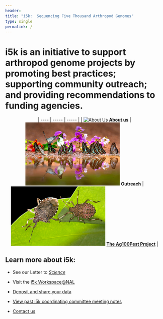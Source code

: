 ```yaml
---
header:
title: "i5k:  Sequencing Five Thousand Arthropod Genomes"
type: single
permalink: /
---
```


# i5k is an initiative to support arthropod genome projects by promoting best practices; supporting community outreach; and providing recommendations to funding agencies.

<div style="text-align: center;">

| ---- | ----- | ----- |
| <img src="/images/i5k.png" width="300" alt="About Us"> __[About us](/about)__ | <img src="/images/butterflies-for-homepage.jpg" width="300" alt="Outreach"> __[Outreach](/outreach)__ | <img src="/images/stinkbug-for-hompage.jpg" width="300"> __[The Ag100Pest Project](/ag100pest)__ |

</div>

## Learn more about i5k: 

* See our Letter to [_Science_](http://science.sciencemag.org/content/331/6023/1386)

* Visit the [i5k Workspace@NAL](https://i5k.nal.usda.gov)

* [Deposit and share your data](share)

* [View past i5k coordinating committee meeting notes](/meeting-notes)

* [Contact us](contact)